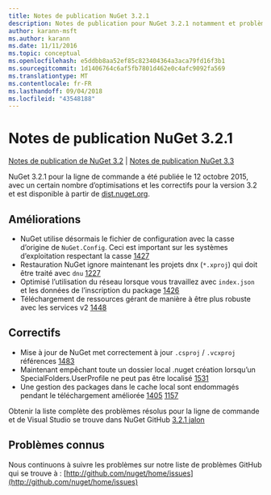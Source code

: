 ```yaml
---
title: Notes de publication NuGet 3.2.1
description: Notes de publication pour NuGet 3.2.1 notamment et problèmes connus, correctifs de bogues, fonctionnalités ajoutées, dcr.
author: karann-msft
ms.author: karann
ms.date: 11/11/2016
ms.topic: conceptual
ms.openlocfilehash: e5ddbb8aa52ef85c823404364a3aca79fd16f3b1
ms.sourcegitcommit: 1d1406764c6af5fb7801d462e0c4afc9092fa569
ms.translationtype: MT
ms.contentlocale: fr-FR
ms.lasthandoff: 09/04/2018
ms.locfileid: "43548188"
---
```

# <a name="nuget-321-release-notes"></a>Notes de publication NuGet 3.2.1

[Notes de publication de NuGet 3.2](../release-notes/nuget-3.2.md) | [Notes de publication NuGet 3.3](../release-notes/nuget-3.3.md)

NuGet 3.2.1 pour la ligne de commande a été publiée le 12 octobre 2015, avec un certain nombre d’optimisations et les correctifs pour la version 3.2 et est disponible à partir de [dist.nuget.org](http://dist.nuget.org/index.html).

## <a name="improvements"></a>Améliorations

* NuGet utilise désormais le fichier de configuration avec la casse d’origine de `NuGet.Config`.  Ceci est important sur les systèmes d’exploitation respectant la casse [1427](https://github.com/NuGet/Home/issues/1427)
* Restauration NuGet ignore maintenant les projets dnx (`*.xproj`) qui doit être traité avec `dnu` [1227](https://github.com/NuGet/Home/issues/1227)
* Optimisé l’utilisation du réseau lorsque vous travaillez avec `index.json` et les données de l’inscription du package [1426](https://github.com/NuGet/Home/issues/1426)
* Téléchargement de ressources gérant de manière à être plus robuste avec les services v2 [1448](https://github.com/NuGet/Home/issues/1448)

## <a name="fixes"></a>Correctifs

* Mise à jour de NuGet met correctement à jour `.csproj` / `.vcxproj` références [1483](https://github.com/NuGet/Home/issues/1483)
* Maintenant empêchant toute un dossier local .nuget création lorsqu’un SpecialFolders.UserProfile ne peut pas être localisé [1531](https://github.com/NuGet/Home/issues/1531)
* Une gestion des packages dans le cache local sont endommagés pendant le téléchargement améliorée [1405](https://github.com/NuGet/Home/issues/1405) [1157](https://github.com/NuGet/Home/issues/1157)

Obtenir la liste complète des problèmes résolus pour la ligne de commande et de Visual Studio se trouve dans NuGet GitHub [3.2.1 jalon](https://github.com/NuGet/Home/issues?q=milestone%3A3.2.1+is%3Aclosed)

## <a name="known-issues"></a>Problèmes connus

Nous continuons à suivre les problèmes sur notre liste de problèmes GitHub qui se trouve à : [http://github.com/nuget/home/issues](http://github.com/nuget/home/issues)